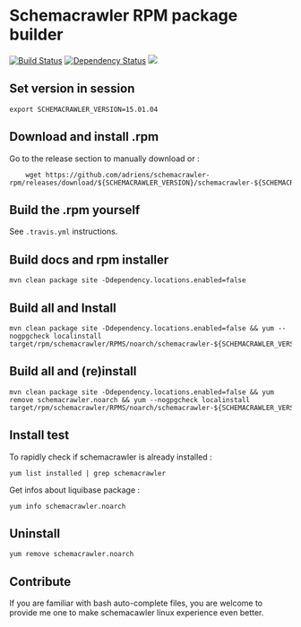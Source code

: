 Schemacrawler RPM package builder
==========================================

[![Build Status](https://travis-ci.org/adriens/schemacrawler-rpm.svg?branch=master)](https://travis-ci.org/adriens/schemacrawler-rpm) [![Dependency Status](https://beta.gemnasium.com/badges/github.com/adriens/schemacrawler-rpm.svg)](https://beta.gemnasium.com/projects/github.com/adriens/schemacrawler-rpm)
<a href="https://zenhub.com"><img src="https://raw.githubusercontent.com/ZenHubIO/support/master/zenhub-badge.png"></a>


Set version in session
------------------------------------------

    export SCHEMACRAWLER_VERSION=15.01.04

Download and install .rpm
------------------------------------------

Go to the release section to manually download or :
    
        wget https://github.com/adriens/schemacrawler-rpm/releases/download/${SCHEMACRAWLER_VERSION}/schemacrawler-${SCHEMACRAWLER_VERSION}-1.noarch.rpm

Build the .rpm yourself
------------------------------------------

See ```.travis.yml``` instructions.

Build docs and rpm installer
------------------------------------------

    mvn clean package site -Ddependency.locations.enabled=false


Build all and Install
------------------------------------------

    mvn clean package site -Ddependency.locations.enabled=false && yum --nogpgcheck localinstall target/rpm/schemacrawler/RPMS/noarch/schemacrawler-${SCHEMACRAWLER_VERSION}-1.noarch.rpm`




Build all and (re)install
------------------------------------------

    mvn clean package site -Ddependency.locations.enabled=false && yum remove schemacrawler.noarch && yum --nogpgcheck localinstall target/rpm/schemacrawler/RPMS/noarch/schemacrawler-${SCHEMACRAWLER_VERSION}-1.noarch.rpm


Install test
------------------------------------------

To rapidly check if schemacrawler is already installed :

    yum list installed | grep schemacrawler

Get infos about liquibase package :

    yum info schemacrawler.noarch


Uninstall
------------------------------------------

    yum remove schemacrawler.noarch

Contribute
------------------------------------------

If you are familiar with bash auto-complete files, you are welcome to provide me one 
to make schemacawler linux experience even better.
